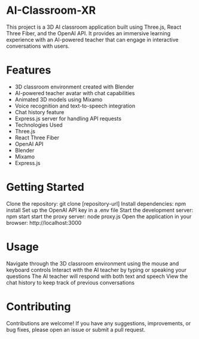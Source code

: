 

# AI-Classroom-XR
This project is a 3D AI classroom application built using Three.js, React Three Fiber, and the OpenAI API. It provides an immersive learning experience with an AI-powered teacher that can engage in interactive conversations with users.

# Features
- 3D classroom environment created with Blender
- AI-powered teacher avatar with chat capabilities
- Animated 3D models using Mixamo
- Voice recognition and text-to-speech integration
- Chat history feature
- Express.js server for handling API requests
- Technologies Used
- Three.js
- React Three Fiber
- OpenAI API
- Blender
- Mixamo
- Express.js

# Getting Started
Clone the repository: git clone [repository-url]
Install dependencies: npm install
Set up the OpenAI API key in a .env file
Start the development server: npm start
start the proxy server: node proxy.js
Open the application in your browser: http://localhost:3000

# Usage
Navigate through the 3D classroom environment using the mouse and keyboard controls
Interact with the AI teacher by typing or speaking your questions
The AI teacher will respond with both text and speech
View the chat history to keep track of previous conversations

# Contributing
Contributions are welcome! If you have any suggestions, improvements, or bug fixes, please open an issue or submit a pull request.

